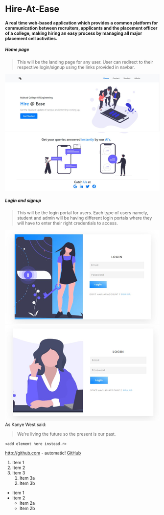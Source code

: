 # Hire-At-Ease

#### A real time web-based application which provides a common platform for communication between recruiters, applicants and the placement officer of a college, making hiring an easy process by managing all major placement cell activities.

##### Home page
> This will be the landing page for any user. User can redirect to their respective login/signup using the links provided in navbar.

![Home Page](https://github.com/srilakshmihs/Hire-At-Ease/blob/master/public/display/hm1.JPG)
![Home Page](https://github.com/srilakshmihs/Hire-At-Ease/blob/master/public/display/hm3.JPG)

##### Login and signup
> This will be the login portal for users. Each type of users namely, student and admin will be having different login portals where they will have to enter their right credentials to access.

![Login Page](https://github.com/srilakshmihs/Hire-At-Ease/blob/master/public/display/login1.JPG)![Login Page](https://github.com/srilakshmihs/Hire-At-Ease/blob/master/public/display/login2.JPG)
As Kanye West said:

> We're living the future so
> the present is our past.


`<add element here instead.r>` 

http://github.com - automatic!
[GitHub](http://github.com)

1. Item 1
1. Item 2
1. Item 3
   1. Item 3a
   1. Item 3b

* Item 1
* Item 2
  * Item 2a
  * Item 2b

